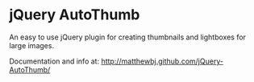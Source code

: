 # jQuery AutoThumb

An easy to use jQuery plugin for creating thumbnails and lightboxes for large images.

Documentation and info at: http://matthewbj.github.com/jQuery-AutoThumb/
